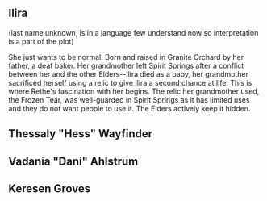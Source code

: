 ## Ilira 

(last name unknown, is in a language few understand now so interpretation is a part of the plot)

She just wants to be normal. Born and raised in Granite Orchard by her father, a deaf baker. Her grandmother left Spirit Springs after a conflict between her and the other Elders--Ilira died as a baby, her grandmother sacrificed herself using a relic to give Ilira a second chance at life. This is where Rethe's fascination with her begins. The relic her grandmother used, the Frozen Tear, was well-guarded in Spirit Springs as it has limited uses and they do not want people to use it. The Elders actively keep it hidden. 



## Thessaly "Hess" Wayfinder


## Vadania "Dani" Ahlstrum


## Keresen Groves
